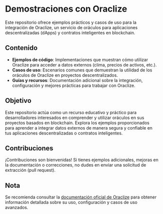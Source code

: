 # Demostraciones con Oraclize

Este repositorio ofrece ejemplos prácticos y casos de uso para la integración de Oraclize, un servicio de oráculos para aplicaciones descentralizadas (dApps) y contratos inteligentes en blockchain.

## Contenido

- **Ejemplos de código**: Implementaciones que muestran cómo utilizar Oraclize para acceder a datos externos (clima, precios de activos, etc.).
- **Casos de uso**: Escenarios comunes que demuestran la utilidad de los oráculos de Oraclize en proyectos descentralizados.
- **Guías y recursos**: Documentación adicional sobre la integración, configuración y mejores prácticas para trabajar con Oraclize.

## Objetivo

Este repositorio actúa como un recurso educativo y práctico para desarrolladores interesados en comprender y utilizar oráculos en sus proyectos basados en blockchain. Explora los ejemplos proporcionados para aprender a integrar datos externos de manera segura y confiable en tus aplicaciones descentralizadas o contratos inteligentes.

## Contribuciones

¡Contribuciones son bienvenidas! Si tienes ejemplos adicionales, mejoras en la documentación o correcciones, no dudes en enviar una solicitud de extracción (pull request).

## Nota

Se recomienda consultar la [documentación oficial de Oraclize](URL_DOCUMENTACION_ORACLIZE) para obtener información detallada sobre su uso, configuración y casos de uso avanzados.


